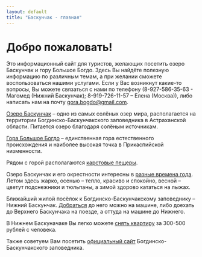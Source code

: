 ```yaml
---
layout: default
title: "Баскунчак - главная"
---
```


Добро пожаловать!
=================

Это информационный сайт для туристов, желающих посетить озеро Баскунчак и гору
Большое Богдо. Здесь Вы найдёте полезную информацию по различным темам, а при
желании сможете воспользоваться нашими услугами. Если у Вас возникнут какие-то
вопросы, Вы можете связаться с нами по телефону (8-927-586-35-63 - Магомед (Нижний Баскунчак); 8-919-726-11-57 – Елена (Москва)),
либо написать нам на почту gora.bogdo@gmail.com.

[Озеро Баскунчак][lake] – одно из самых солёных озер мира, располагается на территории
Богдинско-Баскунчакского заповедника в Астраханской области. Питается озеро
благодаря солёным источникам.

[Гора Большое Богдо](mountain.html) – единственная гора естественного происхождения и наиболее
высокая точка в Прикаспийской низменности.

Рядом с горой располагаются [карстовые пещеры](caves.html).

Озеро Баскунчак и его окрестности интересны в [разные времена года](season.html). Летом здесь жарко,
осенью – тепло, красиво и спокойно, весной – цветут подснежники и тюльпаны, а зимой
здорово кататься на лыжах.

Ближайший жилой посёлок к Богдинско-Баскунчакскому заповеднику – Нижний
Баскунчак. [Добраться](way.html) до него можно на машине, либо доехать до Верхнего Баскунчака
на поезде, а оттуда на машине до Нижнего.

В Нижнем Баскуначаке Вы легко можете [снять квартиру](flats.html) за 300-500 рублей с человека.

Также советуем Вам посетить [официальный сайт](http://www.bogdozap.ru/) Богдинско-Баскунчакского заповедника.


[lake]:     /lake.html

